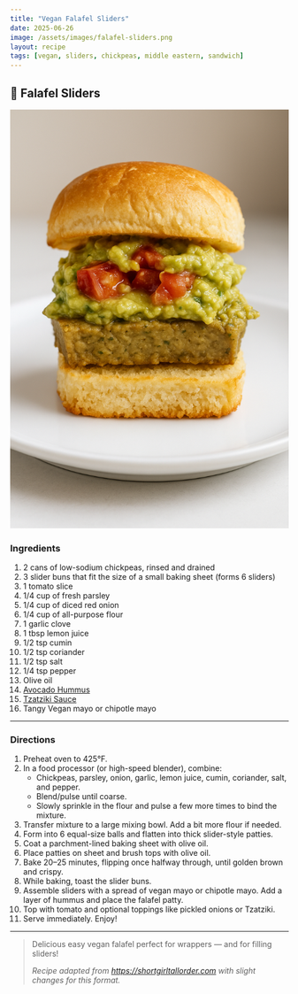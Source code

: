 ```yaml
---
title: "Vegan Falafel Sliders"
date: 2025-06-26
image: /assets/images/falafel-sliders.png
layout: recipe
tags: [vegan, sliders, chickpeas, middle eastern, sandwich]
---
```


## 🧆 Falafel Sliders

![Falafel Sliders](/assets/images/falafel-sliders.png)

### Ingredients

1. 2 cans of low-sodium chickpeas, rinsed and drained  
2. 3 slider buns that fit the size of a small baking sheet (forms 6 sliders)  
3. 1 tomato slice  
4. 1/4 cup of fresh parsley  
5. 1/4 cup of diced red onion  
6. 1/4 cup of all-purpose flour  
7. 1 garlic clove  
8. 1 tbsp lemon juice  
9. 1/2 tsp cumin  
10. 1/2 tsp coriander  
11. 1/2 tsp salt  
12. 1/4 tsp pepper  
13. Olive oil  
14. [Avocado Hummus](/vegan-avocado-hummus)  
15. [Tzatziki Sauce](/vegan-tzaziki)  
16. Tangy Vegan mayo or chipotle mayo  

---

### Directions

1. Preheat oven to 425°F.  
2. In a food processor (or high-speed blender), combine:  
   - Chickpeas, parsley, onion, garlic, lemon juice, cumin, coriander, salt, and pepper.  
   - Blend/pulse until coarse.  
   - Slowly sprinkle in the flour and pulse a few more times to bind the mixture.  
3. Transfer mixture to a large mixing bowl. Add a bit more flour if needed.  
4. Form into 6 equal-size balls and flatten into thick slider-style patties.  
5. Coat a parchment-lined baking sheet with olive oil.  
6. Place patties on sheet and brush tops with olive oil.  
7. Bake 20–25 minutes, flipping once halfway through, until golden brown and crispy.  
8. While baking, toast the slider buns.  
9. Assemble sliders with a spread of vegan mayo or chipotle mayo. Add a layer of hummus and place the falafel patty.  
10. Top with tomato and optional toppings like pickled onions or Tzatziki.  
11. Serve immediately. Enjoy!

---

> Delicious easy vegan falafel perfect for wrappers — and for filling sliders!  
>  
> *Recipe adapted from https://shortgirltallorder.com with slight changes for this format.*  
